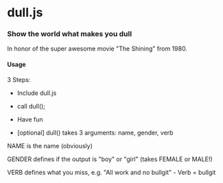 # dull.js
### Show the world what makes you dull

In honor of the super awesome movie "The Shining" from 1980. 

#### Usage

3 Steps:

- Include dull.js
- call dull();
- Have fun

- [optional] dull() takes 3 arguments: name, gender, verb 

NAME is the name (obviously)

GENDER defines if the output is "boy" or "girl" (takes FEMALE or MALE!)

VERB defines what you miss, e.g. "All work and no bullgit" - Verb = bullgit